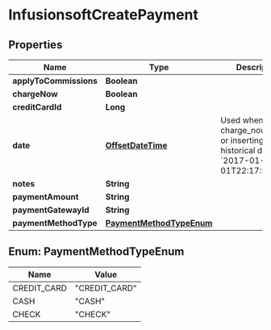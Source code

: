 
# InfusionsoftCreatePayment

## Properties
Name | Type | Description | Notes
------------ | ------------- | ------------- | -------------
**applyToCommissions** | **Boolean** |  |  [optional]
**chargeNow** | **Boolean** |  |  [optional]
**creditCardId** | **Long** |  |  [optional]
**date** | [**OffsetDateTime**](OffsetDateTime.md) | Used when charge_now:false or inserting historical data. ex &#x60;2017-01-01T22:17:59.039Z&#x60; |  [optional]
**notes** | **String** |  |  [optional]
**paymentAmount** | **String** |  |  [optional]
**paymentGatewayId** | **String** |  |  [optional]
**paymentMethodType** | [**PaymentMethodTypeEnum**](#PaymentMethodTypeEnum) |  |  [optional]


<a name="PaymentMethodTypeEnum"></a>
## Enum: PaymentMethodTypeEnum
Name | Value
---- | -----
CREDIT_CARD | &quot;CREDIT_CARD&quot;
CASH | &quot;CASH&quot;
CHECK | &quot;CHECK&quot;



